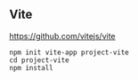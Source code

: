 ## Vite
https://github.com/vitejs/vite
```shell
npm init vite-app project-vite
cd project-vite
npm install
```
